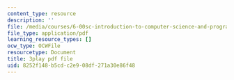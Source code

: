 ```yaml
---
content_type: resource
description: ''
file: /media/courses/6-00sc-introduction-to-computer-science-and-programming-spring-2011/8252f148b5cdc2e908df271a30e86f48_lFngfmE9RCc.pdf
file_type: application/pdf
learning_resource_types: []
ocw_type: OCWFile
resourcetype: Document
title: 3play pdf file
uid: 8252f148-b5cd-c2e9-08df-271a30e86f48
---
```

